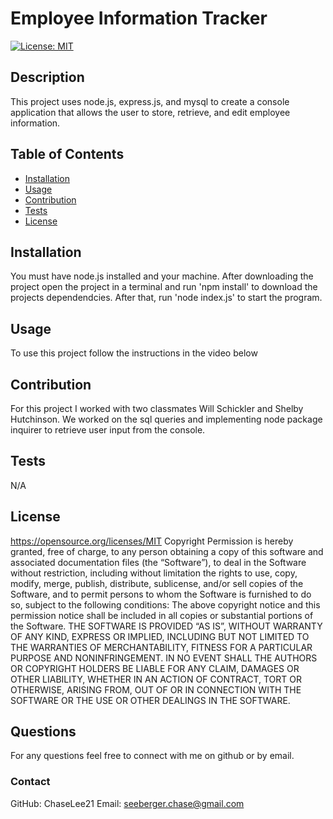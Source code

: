 # Employee Information Tracker
  [![License: MIT](https://img.shields.io/badge/License-MIT-yellow.svg)](#license)
  ## Description
  This project uses node.js, express.js, and mysql to create a console application that allows the user to store, retrieve, and edit employee information.
  ## Table of Contents
  - [Installation](#installation)
  - [Usage](#usage)
  - [Contribution](#contribution)
  - [Tests](#tests)
  - [License](#license)
  ## Installation
  You must have node.js installed and your machine. After downloading the project open the project in a terminal and run 'npm install' to download the projects dependendcies. After that, run 'node index.js' to start the program.
  ## Usage
  To use this project follow the instructions in the video below
  ## Contribution
  For this project I worked with two classmates Will Schickler and Shelby Hutchinson. We worked on the sql queries and implementing node package inquirer to retrieve user input from the console.
  ## Tests
  N/A
  ## License
  https://opensource.org/licenses/MIT
  Copyright <YEAR> <COPYRIGHT HOLDER>
      Permission is hereby granted, free of charge, to any person obtaining a copy of this software and associated documentation files (the “Software”), to deal in the Software without restriction, including without limitation the rights to use, copy, modify, merge, publish, distribute, sublicense, and/or sell copies of the Software, and to permit persons to whom the Software is furnished to do so, subject to the following conditions:
      The above copyright notice and this permission notice shall be included in all copies or substantial portions of the Software.
      THE SOFTWARE IS PROVIDED “AS IS”, WITHOUT WARRANTY OF ANY KIND, EXPRESS OR IMPLIED, INCLUDING BUT NOT LIMITED TO THE WARRANTIES OF MERCHANTABILITY, FITNESS FOR A PARTICULAR PURPOSE AND NONINFRINGEMENT. IN NO EVENT SHALL THE AUTHORS OR COPYRIGHT HOLDERS BE LIABLE FOR ANY CLAIM, DAMAGES OR OTHER LIABILITY, WHETHER IN AN ACTION OF CONTRACT, TORT OR OTHERWISE, ARISING FROM, OUT OF OR IN CONNECTION WITH THE SOFTWARE OR THE USE OR OTHER DEALINGS IN THE SOFTWARE.
  ## Questions
  For any questions feel free to connect with me on github or by email.
  ### Contact
  GitHub: ChaseLee21
  Email: seeberger.chase@gmail.com
